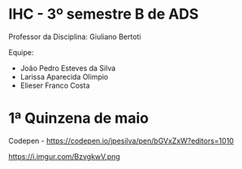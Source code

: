 # IHC - 3º semestre B de ADS

 

Professor da Disciplina: Giuliano Bertoti 

 

Equipe:
 - João Pedro Esteves da Silva
 - Larissa Aparecida Olimpio
 - Elieser Franco Costa

 
# 1ª Quinzena de maio
Codepen - https://codepen.io/jpesilva/pen/bGVxZxW?editors=1010

https://i.imgur.com/BzvgkwV.png
